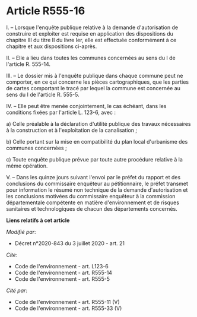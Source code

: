 # Article R555-16

I. – Lorsque l'enquête publique relative à la demande d'autorisation de construire et exploiter est requise en application
des dispositions du chapitre III du titre II du livre Ier, elle est effectuée conformément à ce chapitre et aux dispositions
ci-après.

II. – Elle a lieu dans toutes les communes concernées au sens du I de l'article R. 555-14.

III. – Le dossier mis à l'enquête publique dans chaque commune peut ne comporter, en ce qui concerne les pièces
cartographiques, que les parties de cartes comportant le tracé par lequel la commune est concernée au sens du I de l'article
R. 555-5.

IV. – Elle peut être menée conjointement, le cas échéant, dans les conditions fixées par l'article L. 123-6, avec :

a) Celle préalable à la déclaration d'utilité publique des travaux nécessaires à la construction et à l'exploitation de la
canalisation ;

b) Celle portant sur la mise en compatibilité du plan local d'urbanisme des communes concernées ;

c) Toute enquête publique prévue par toute autre procédure relative à la même opération.

V. – Dans les quinze jours suivant l'envoi par le préfet du rapport et des conclusions du commissaire enquêteur au
pétitionnaire, le préfet transmet pour information le résumé non technique de la demande d'autorisation et les conclusions
motivées du commissaire enquêteur à la commission départementale compétente en matière d'environnement et de risques
sanitaires et technologiques de chacun des départements concernés.

**Liens relatifs à cet article**

_Modifié par_:

  - Décret n°2020-843 du 3 juillet 2020 - art. 21

_Cite_:

  - Code de l'environnement - art. L123-6
  - Code de l'environnement - art. R555-14
  - Code de l'environnement - art. R555-5

_Cité par_:

  - Code de l'environnement - art. R555-11 (V)
  - Code de l'environnement - art. R555-33 (V)
